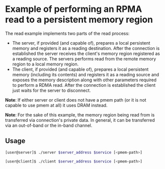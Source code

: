 Example of performing an RPMA read to a persistent memory region
===

The read example implements two parts of the read process:
- The server, if provided (and capable of), prepares a local persistent memory
and registers it as a reading destination. After the connection is established
the server receives the client's memory region registered as a reading source.
The servers performs read from the remote memory region to a local memory
region.
- The client, if provided (and capable of), prepares a local persistent memory
(including its contents) and registers it as a reading source and exposes
the memory description along with other parameters required to perform
a RDMA read. After the connection is established the client just waits for
the server to disconnect.

**Note**: If either server or client does not have a pmem path (or it is not
capable to use pmem at all) it uses DRAM instead.

**Note**: For the sake of this example, the memory region being read from is
transferred via connection's private data. In general, it can be transferred via
an out-of-band or the in-band channel.

## Usage

```bash
[user@server]$ ./server $server_address $service [<pmem-path>]
```

```bash
[user@client]$ ./client $server_address $service [<pmem-path>]
```
